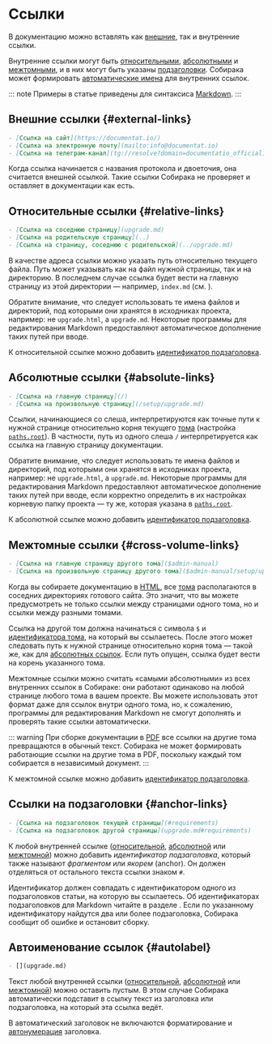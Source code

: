 # Ссылки

В документацию можно вставлять как [внешние](#external-links), так и внутренние ссылки.

Внутренние ссылки могут быть [относительными](#relative-links), [абсолютными](#absolute-links) и [межтомными](#cross-volume-links), и в них могут быть указаны [подзаголовки](#anchor-links). Собирака может формировать [автоматические имена](#autolabel) для внутренних ссылок.

::: note
Примеры в статье приведены для синтаксиса [Markdown](../1-overview/91-markdown.md).
:::

## Внешние ссылки {#external-links}

```md
- [Ссылка на сайт](https://documentat.io/)
- [Ссылка на электронную почту](mailto:info@documentat.io)
- [Ссылка на телеграм-канал](tg://resolve?domain=documentatio_official)
```

Когда ссылка начинается с названия протокола и двоеточия, она считается внешней ссылкой. Такие ссылки Собирака не проверяет и оставляет в документации как есть.


## Относительные ссылки {#relative-links}

```md
- [Ссылка на соседнюю страницу](upgrade.md)
- [Ссылка на родительскую страницу](..)
- [Ссылка на страницу, соседнюю с родительской](../upgrade.md)
```

В качестве адреса ссылки можно указать путь относительно текущего файла. Путь может указывать как на файл нужной страницы, так и на директорию. В последнем случае ссылка будет вести на главную страницу из этой директории — например, `index.md` (см. [](../1-overview/02-files.md#hierarchy)).

Обратите внимание, что следует использовать те имена файлов и директорий, под которыми они хранятся в исходниках проекта, например: не `upgrade.html`, а `upgrade.md`. Некоторые программы для редактирования Markdown предоставляют автоматическое дополнение таких путей при вводе.

К относительной ссылке можно добавить [идентификатор подзаголовка](#anchor-links).

## Абсолютные ссылки {#absolute-links}

```md
- [Ссылка на главную страницу](/)
- [Ссылка на произвольную страницу](/setup/upgrade.md)
```

Ссылки, начинающиеся со слеша, интерпретируются как точные пути к нужной странице относительно корня текущего [тома](../1-overview/01-terms.md) (настройка [`paths.root`](../5-reference/1-configuration.md#volume.paths.root)). В частности, путь из одного слеша `/` интерпретируется как ссылка на главную страницу документации.

Обратите внимание, что следует использовать те имена файлов и директорий, под которыми они хранятся в исходниках проекта, например: не `upgrade.html`, а `upgrade.md`. Некоторые программы для редактирования Markdown предоставляют автоматическое дополнение таких путей при вводе, если корректно определить в их настройках корневую папку проекта — ту же, которая указана в [`paths.root`](../5-reference/1-configuration.md#volume.paths.root).

К абсолютной ссылке можно добавить [идентификатор подзаголовка](#anchor-links).

## Межтомные ссылки {#cross-volume-links}

```md
- [Ссылка на главную страницу другого тома]($admin-manual)
- [Ссылка на произвольную страницу другого тома]($admin-manual/setup/upgrade.md)
```

Когда вы собираете документацию в [HTML](../3-run/1-html.md), все [тома](../1-overview/01-terms.md) располагаются в соседних директориях готового сайта. Это значит, что вы можете предусмотреть не только ссылки между страницами одного тома, но и ссылки между разными томами.

Ссылка на другой том должна начинаться с символа `$` и [идентификатора тома](../1-overview/01-terms.md#volume), на который вы ссылаетесь. После этого может следовать путь к нужной странице относительно корня тома — такой же, как для [абсолютных ссылок](#absolute-links). Если путь опущен, ссылка будет вести на корень указанного тома.

Межтомные ссылки можно считать «самыми абсолютными» из всех внутренних ссылок в Собираке: они работают одинаково на любой странице любого тома в вашем проекте. Вы можете использовать этот формат даже для ссылок внутри одного тома, но, к сожалению, программы для редактирования Markdown не смогут дополнять и проверять такие ссылки автоматически.

::: warning
При сборке документации в [PDF](../3-run/2-pdf.md) все ссылки на другие тома превращаются в обычный текст. Собирака не может формировать работающие ссылки на другие тома в PDF, поскольку каждый том собирается в независимый документ.
:::

К межтомной ссылке можно добавить [идентификатор подзаголовка](#anchor-links).

## Ссылки на подзаголовки {#anchor-links}

```md
- [Ссылка на подзаголовок текущей страницы](#requirements)
- [Ссылка на подзаголовок другой страницы](upgrade.md#requirements)
```

К любой внутренней ссылке ([относительной](#relative-links), [абсолютной](#absolute-links) или [межтомной](#cross-volume-links)) можно добавить _идентификатор подзаголовка_, который также называют _фрагментом_ или _якорем_ (anchor). Он должен отделяться от остального текста ссылки знаком `#`.

Идентификатор должен совпадать с идентификатором одного из подзаголовков статьи, на которую вы ссылаетесь. Об идентификаторах подзаголовков для Markdown читайте в разделе [](../1-overview/91-markdown.md#subheaders). Если по указанному идентификатору найдутся два или более подзаголовка, Собирака сообщит об ошибке и остановит сборку.

## Автоименование ссылок {#autolabel}

```md
- [](upgrade.md)
```

Текст любой внутренней ссылки ([относительной](#relative-links), [абсолютной](#absolute-links) или [межтомной](#cross-volume-links)) можно оставить пустым. В этом случае Собирака автоматически подставит в ссылку текст из заголовка или подзаголовка, на который эта ссылка ведёт.

В автоматический заголовок не включаются форматирование и [автонумерация](../1-overview/02-files.md#autonumeration) заголовка.